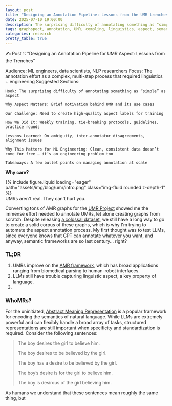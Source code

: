 ```yaml
---
layout: post
title: "Designing an Annotation Pipeline: Lessons from the UMR trenches"
date: 2025-07-10 19:00:00
description: The surprising difficulty of annotating something as “simple” as aspect.
tags: graphspect, annotation, UMR, compling, linguistics, aspect, semantics
categories: research
pretty_table: true
---
```


✍️ Post 1: "Designing an Annotation Pipeline for UMR Aspect: Lessons from the Trenches"

Audience: ML engineers, data scientists, NLP researchers
Focus: The annotation effort as a complex, multi-step process that required linguistics + engineering
Suggested Sections:

    Hook: The surprising difficulty of annotating something as “simple” as aspect

    Why Aspect Matters: Brief motivation behind UMR and its use cases

    Our Challenge: Need to create high-quality aspect labels for training

    How We Did It: Weekly training, tie-breaking protocols, guidelines, practice rounds

    Lessons Learned: On ambiguity, inter-annotator disagreements, alignment issues

    Why This Matters for ML Engineering: Clean, consistent data doesn’t come for free — it’s an engineering problem too

    Takeaways: A few bullet points on managing annotation at scale

**Why care?**

<div class="row mt-3">
    <div class="col-sm mt-3 mt-md-0">
        {% include figure.liquid loading="eager" path="assets/img/blog/umr/intro.png" class="img-fluid rounded z-depth-1" %}
    </div>
</div>
<div class="caption">
    UMRs aren't real. They can't hurt you.
</div>

Converting tons of AMR graphs for the [UMR Project](https://umr4nlp.github.io/web/index.html) showed me the immense effort needed to annotate UMRs, let alone creating graphs from scratch. Despite releasing [a colossal dataset](https://lindat.mff.cuni.cz/repository/items/239427de-bcaa-401d-a0ae-2c69602daa67), we still have a long way to go to create a solid corpus of these graphs, which is why I'm trying to automate the aspect annotation process. My first thought was to test LLMs, since everyone knows that GPT can annotate whatever you want, and anyway, semantic frameworks are so last century... right?

### TL;DR
1. UMRs improve on the [AMR framework](https://en.wikipedia.org/wiki/Abstract_Meaning_Representation), which has broad applications ranging from biomedical parsing to human-robot interfaces.
2. LLMs still have trouble capturing linguistic aspect, a key property of language.
3. 

### WhoMRs?
For the uninitiated, [Abstract Meaning Representation](https://en.wikipedia.org/wiki/Abstract_Meaning_Representation) is a popular framework for encoding the semantics of natural language. While LLMs are extremely powerful and can flexibly handle a broad array of tasks, structured representations are still important when specificity and standardization is required. Consider the following sentences:

> The boy desires the girl to believe him.
>
> The boy desires to be believed by the girl.
>
> The boy has a desire to be believed by the girl.
>
> The boy’s desire is for the girl to believe him.
>
> The boy is desirous of the girl believing him.

As humans we understand that these sentences mean roughly the same thing, but 

### 